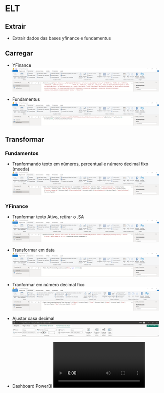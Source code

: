 # ELT

## Extrair

- Extrair dados das bases yfinance e fundamentus

## Carregar

- YFinance
  ![alt text](image.png)

- Fundamentus
  ![alt text](image-2.png)

## Transformar

### Fundamentos

- Tranformando texto em números, percentual e número decimal fixo (moeda)
  ![alt text](image-3.png)

### YFinance

- Tranformar texto Ativo, retirar o .SA
  ![alt text](image-4.png)

- Transformar em data
  ![alt text](image-5.png)

- Tranformar em número decimal fixo
  ![alt text](image-6.png)

- Ajustar casa decimal
  ![alt text](image-8.png)

- Dashboard PowerBi
  <video controls src="PowerBi-1.mp4" title="Title"></video>
